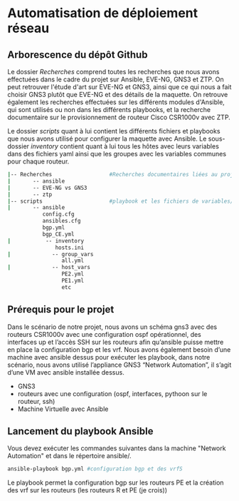 # Automatisation de déploiement réseau

## Arborescence du dépôt Github

Le dossier *Recherches* comprend toutes les recherches que nous avons effectuées dans le cadre du projet sur Ansible, EVE-NG, GNS3 et ZTP. On peut retrouver l'étude d'art sur EVE-NG et GNS3, ainsi que ce qui nous a fait choisir GNS3 plutôt que EVE-NG et des détails de la maquette. On retrouve également les recherches effectuées sur les différents modules d'Ansible, qui sont utilisés ou non dans les différents playbooks, et la recherche documentaire sur le provisionnement de routeur Cisco CSR1000v avec ZTP.

Le dossier *scripts* quant à lui contient les différents fichiers et playbooks que nous avons utilisé pour configurer la maquette avec Ansible. Le sous-dossier *inventory* contient quant à lui tous les hôtes avec leurs variables dans des fichiers yaml ainsi que les groupes avec les variables communes pour chaque routeur.

```bash
|-- Recherches                  #Recherches documentaires liées au projet
|       -- ansible
|       -- EVE-NG vs GNS3
|       -- ztp
|-- scripts                     #playbook et les fichiers de variables/conf utilisés dans le projet
|       -- ansible
           config.cfg
           ansibles.cfg
           bgp.yml
           bgp_CE.yml
|           -- inventory
               hosts.ini
|             -- group_vars
                 all.yml
|             -- host_vars
                 PE2.yml
                 PE1.yml
                 etc
```

## Prérequis pour le projet

Dans le scénario de notre projet, nous avons un schéma gns3 avec des routeurs CSR1000v avec une configuration ospf opérationnel, des interfaces up et l’accès SSH sur les routeurs afin qu’ansible puisse mettre en place la configuration bgp et les vrf. Nous avons également besoin d’une machine avec ansible dessus pour exécuter les playbook, dans notre scénario, nous avons utilisé l’appliance GNS3 “Network Automation”, il s’agit d’une VM avec ansible installée dessus.

- GNS3
- routeurs avec une configuration (ospf, interfaces, pythoon sur le routeur, ssh)
- Machine Virtuelle avec Ansible

## Lancement du playbook Ansible

Vous devez exécuter les commandes suivantes dans la machine "Network Automation" et dans le répertoire ansible/.

```bash
ansible-playbook bgp.yml #configuration bgp et des vrfS
```

Le playbook permet la configuration bgp sur les routeurs PE et la création des vrf sur les routeurs (les routeurs R et PE (je crois))
